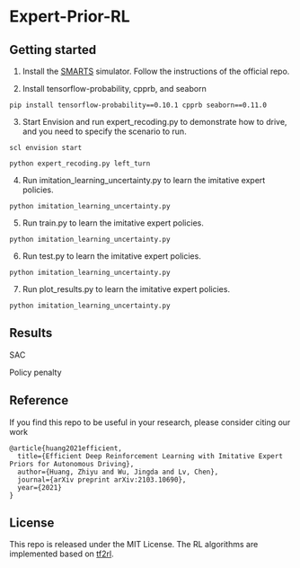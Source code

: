 # Expert-Prior-RL

## Getting started
1. Install the [SMARTS](https://github.com/huawei-noah/SMARTS) simulator. Follow the instructions of the official repo.

2. Install tensorflow-probability, cpprb, and seaborn
```shell
pip install tensorflow-probability==0.10.1 cpprb seaborn==0.11.0
```
   
3. Start Envision and run expert_recoding.py to demonstrate how to drive, and you need to specify the scenario to run.
```shell
scl envision start
```
```shell
python expert_recoding.py left_turn 
```

4. Run imitation_learning_uncertainty.py to learn the imitative expert policies.
```shell
python imitation_learning_uncertainty.py 
```

5. Run train.py to learn the imitative expert policies.
```shell
python imitation_learning_uncertainty.py 
```

6. Run test.py to learn the imitative expert policies.
```shell
python imitation_learning_uncertainty.py 
```

7. Run plot_results.py to learn the imitative expert policies.
```shell
python imitation_learning_uncertainty.py 
```

## Results
SAC

Policy penalty

## Reference
If you find this repo to be useful in your research, please consider citing our work
```
@article{huang2021efficient,
  title={Efficient Deep Reinforcement Learning with Imitative Expert Priors for Autonomous Driving},
  author={Huang, Zhiyu and Wu, Jingda and Lv, Chen},
  journal={arXiv preprint arXiv:2103.10690},
  year={2021}
}
```

## License
This repo is released under the MIT License. The RL algorithms are implemented based on [tf2rl](https://github.com/keiohta/tf2rl).
